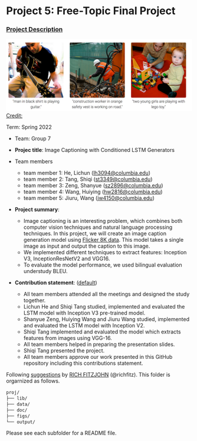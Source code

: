 # Project 5: Free-Topic Final Project

### [Project Description](doc/project5_desc.md)

![screenshot](figs/fig.png)
[Credit:](https://towardsdatascience.com/image-captioning-in-deep-learning-9cd23fb4d8d2)

Term: Spring 2022

+ Team: Group 7
+ **Projec title**: Image Captioning with Conditioned LSTM Generators
+ Team members
	+ team member 1: He, Lichun (lh3094@columbia.edu)
	+ team member 2: Tang, Shiqi (st3349@columbia.edu)
	+ team member 3: Zeng, Shanyue (sz2896@columbia.edu)
	+ team member 4: Wang, Huiying (hw2816@columbia.edu)
	+ team member 5: Jiuru, Wang (jw4150@columbia.edu)
+ **Project summary**: 
	+ Image captioning is an interesting problem, which combines both computer vision techniques and natural language processing techniques. In this project, we will create an image caption generation model using [Flicker 8K data](https://forms.illinois.edu/sec/1713398). This model takes a single image as input and output the caption to this image.
	+ We implemented different techniques to extract features: Inception V3, InceptionResNetV2 and VGG16.
	+ To evaluate the model performance,  we used bilingual evaluation understudy BLEU. 

+ **Contribution statement**: ([default](doc/a_note_on_contributions.md)) 
	+ All team members attended all the meetings and designed the study together.
	+ Lichun He and Shiqi Tang studied, implemented and evaluated the LSTM model with Inception V3 pre-trained model.
	+ Shanyue Zeng, Huiying Wang and Jiuru Wang studied, implemented and evaluated the LSTM model with Inception V2.
	+ Shiqi Tang implemented and evaluated the model which extracts features from images using VGG-16.
	+ All team members helped in preparing the presentation slides.
	+ Shiqi Tang presented the project.
	+ All team members approve our work presented in this GitHub repository including this contributions statement. 


Following [suggestions](http://nicercode.github.io/blog/2013-04-05-projects/) by [RICH FITZJOHN](http://nicercode.github.io/about/#Team) (@richfitz). This folder is orgarnized as follows.

```
proj/
├── lib/
├── data/
├── doc/
├── figs/
└── output/
```

Please see each subfolder for a README file.

